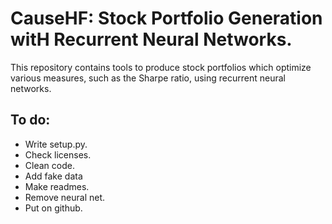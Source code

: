 # CauseHF: Stock Portfolio Generation witH Recurrent Neural Networks.

This repository contains tools to produce stock portfolios which
optimize various measures, such as the Sharpe ratio, using recurrent
neural networks.

## To do:
* Write setup.py.
* Check licenses.
* Clean code.
* Add fake data
* Make readmes.
* Remove neural net.
* Put on github.
